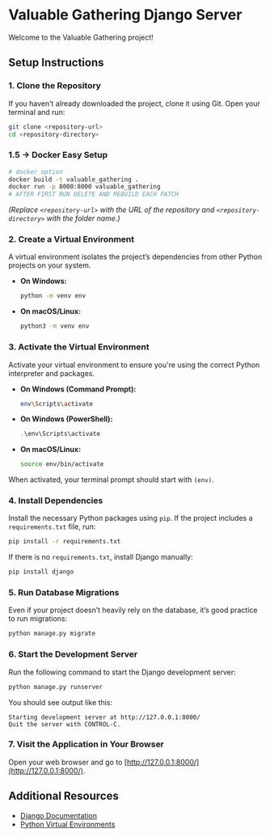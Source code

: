 # Valuable Gathering Django Server

Welcome to the Valuable Gathering project!

## Setup Instructions

### 1. Clone the Repository

If you haven’t already downloaded the project, clone it using Git. Open your terminal and run:

```bash
git clone <repository-url>
cd <repository-directory>

```

### 1.5 -> Docker Easy Setup

```bash
# docker option
docker build -t valuable_gathering .
docker run -p 8000:8000 valuable_gathering
# AFTER FIRST RUN DELETE AND REBUILD EACH PATCH
```

*(Replace `<repository-url>` with the URL of the repository and `<repository-directory>` with the folder name.)*

### 2. Create a Virtual Environment 

A virtual environment isolates the project’s dependencies from other Python projects on your system.

- **On Windows:**

  ```bash
  python -m venv env
  ```

- **On macOS/Linux:**

  ```bash
  python3 -m venv env
  ```

### 3. Activate the Virtual Environment

Activate your virtual environment to ensure you're using the correct Python interpreter and packages.

- **On Windows (Command Prompt):**

  ```bash
  env\Scripts\activate
  ```

- **On Windows (PowerShell):**

  ```powershell
  .\env\Scripts\activate
  ```

- **On macOS/Linux:**

  ```bash
  source env/bin/activate
  ```

When activated, your terminal prompt should start with `(env)`.

### 4. Install Dependencies

Install the necessary Python packages using `pip`. If the project includes a `requirements.txt` file, run:

```bash
pip install -r requirements.txt
```

If there is no `requirements.txt`, install Django manually:

```bash
pip install django
```

### 5. Run Database Migrations

Even if your project doesn’t heavily rely on the database, it’s good practice to run migrations:

```bash
python manage.py migrate
```

### 6. Start the Development Server

Run the following command to start the Django development server:

```bash
python manage.py runserver
```

You should see output like this:

```
Starting development server at http://127.0.0.1:8000/
Quit the server with CONTROL-C.
```

### 7. Visit the Application in Your Browser

Open your web browser and go to [http://127.0.0.1:8000/](http://127.0.0.1:8000/).

## Additional Resources

- [Django Documentation](https://docs.djangoproject.com/en/5.1/)
- [Python Virtual Environments](https://docs.python.org/3/library/venv.html)
